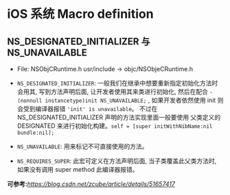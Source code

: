# iOS 系统 Macro definition 


## NS_DESIGNATED_INITIALIZER 与 NS_UNAVAILABLE  

* File: NSObjCRuntime.h  usr/include -> objc/NSObjeCRuntime.h 

* `NS_DESIGNATED_INITIALIZER`:  一般我们在继承中想要重新指定初始化方法时会用其, 写到方法声明后面, 让开发者使用其来类进行初始化, 然后在配合 `- (nonnull instancetype)init NS_UNAVAILABLE;` , 如果开发者依然使用 init 则会受到编译器报错 `'init' is unavailable`。 不过在 NS_DESIGNATED_INITIALIZER 声明的方法实现里面一般要使用 父类定义的 DESIGNATED 来进行初始化构建。`self = [super initWithNibName:nil bundle:nil];`
* `NS_UNAVAILABLE`: 用来标记不可直接使用的方法。
* `NS_REQUIRES_SUPER`:  此宏可定义在方法声明后面, 当子类覆盖此父类方法时, 如果没有调用 super method 此编译器报错。

**可参考:**_https://blog.csdn.net/zcube/article/details/51657417_


